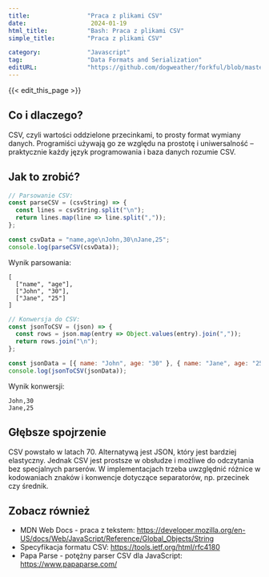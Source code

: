 ```yaml
---
title:                "Praca z plikami CSV"
date:                  2024-01-19
html_title:           "Bash: Praca z plikami CSV"
simple_title:         "Praca z plikami CSV"

category:             "Javascript"
tag:                  "Data Formats and Serialization"
editURL:              "https://github.com/dogweather/forkful/blob/master/content/pl/javascript/working-with-csv.md"
---
```


{{< edit_this_page >}}

## Co i dlaczego?
CSV, czyli wartości oddzielone przecinkami, to prosty format wymiany danych. Programiści używają go ze względu na prostotę i uniwersalność – praktycznie każdy język programowania i baza danych rozumie CSV.

## Jak to zrobić?
```Javascript
// Parsowanie CSV:
const parseCSV = (csvString) => {
  const lines = csvString.split("\n");
  return lines.map(line => line.split(","));
};

const csvData = "name,age\nJohn,30\nJane,25";
console.log(parseCSV(csvData));
```
Wynik parsowania:
```
[
  ["name", "age"],
  ["John", "30"],
  ["Jane", "25"]
]
```

```Javascript
// Konwersja do CSV:
const jsonToCSV = (json) => {
  const rows = json.map(entry => Object.values(entry).join(","));
  return rows.join("\n");
};

const jsonData = [{ name: "John", age: "30" }, { name: "Jane", age: "25" }];
console.log(jsonToCSV(jsonData));
```
Wynik konwersji:
```
John,30
Jane,25
```

## Głębsze spojrzenie
CSV powstało w latach 70. Alternatywą jest JSON, który jest bardziej elastyczny. Jednak CSV jest prostsze w obsłudze i możliwe do odczytania bez specjalnych parserów. W implementacjach trzeba uwzględnić różnice w kodowaniach znaków i konwencje dotyczące separatorów, np. przecinek czy średnik.

## Zobacz również
- MDN Web Docs - praca z tekstem: https://developer.mozilla.org/en-US/docs/Web/JavaScript/Reference/Global_Objects/String
- Specyfikacja formatu CSV: https://tools.ietf.org/html/rfc4180
- Papa Parse - potężny parser CSV dla JavaScript: https://www.papaparse.com/
